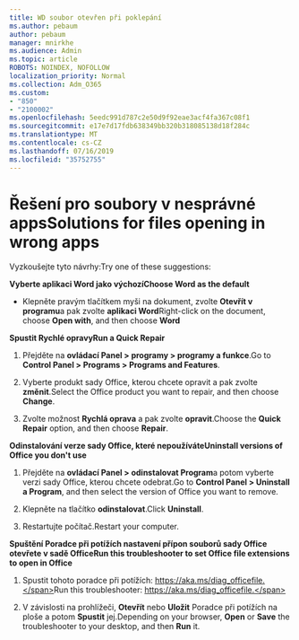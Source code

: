 ```yaml
---
title: WD soubor otevřen při poklepání
ms.author: pebaum
author: pebaum
manager: mnirkhe
ms.audience: Admin
ms.topic: article
ROBOTS: NOINDEX, NOFOLLOW
localization_priority: Normal
ms.collection: Adm_O365
ms.custom:
- "850"
- "2100002"
ms.openlocfilehash: 5eedc991d787c2e50d9f92eae3acf4fa367c08f1
ms.sourcegitcommit: e17e7d17fdb638349bb320b318085138d18f284c
ms.translationtype: MT
ms.contentlocale: cs-CZ
ms.lasthandoff: 07/16/2019
ms.locfileid: "35752755"
---
```

# <a name="solutions-for-files-opening-in-wrong-apps"></a><span data-ttu-id="11427-102">Řešení pro soubory v nesprávné apps</span><span class="sxs-lookup"><span data-stu-id="11427-102">Solutions for files opening in wrong apps</span></span>

<span data-ttu-id="11427-103">Vyzkoušejte tyto návrhy:</span><span class="sxs-lookup"><span data-stu-id="11427-103">Try one of these suggestions:</span></span>

<span data-ttu-id="11427-104">**Vyberte aplikaci Word jako výchozí**</span><span class="sxs-lookup"><span data-stu-id="11427-104">**Choose Word as the default**</span></span>

* <span data-ttu-id="11427-105">Klepněte pravým tlačítkem myši na dokument, zvolte **Otevřít v programu**a pak zvolte **aplikaci Word**</span><span class="sxs-lookup"><span data-stu-id="11427-105">Right-click on the document, choose **Open with**, and then choose **Word**</span></span>

<span data-ttu-id="11427-106">**Spustit Rychlé opravy**</span><span class="sxs-lookup"><span data-stu-id="11427-106">**Run a Quick Repair**</span></span>

1. <span data-ttu-id="11427-107">Přejděte na **ovládací Panel > programy > programy a funkce**.</span><span class="sxs-lookup"><span data-stu-id="11427-107">Go to **Control Panel > Programs > Programs and Features**.</span></span>

2. <span data-ttu-id="11427-108">Vyberte produkt sady Office, kterou chcete opravit a pak zvolte **změnit**.</span><span class="sxs-lookup"><span data-stu-id="11427-108">Select the Office product you want to repair, and then choose **Change**.</span></span>

3. <span data-ttu-id="11427-109">Zvolte možnost **Rychlá oprava** a pak zvolte **opravit**.</span><span class="sxs-lookup"><span data-stu-id="11427-109">Choose the **Quick Repair** option, and then choose **Repair**.</span></span>

<span data-ttu-id="11427-110">**Odinstalování verze sady Office, které nepoužíváte**</span><span class="sxs-lookup"><span data-stu-id="11427-110">**Uninstall versions of Office you don't use**</span></span>

1. <span data-ttu-id="11427-111">Přejděte na **ovládací Panel > odinstalovat Program**a potom vyberte verzi sady Office, kterou chcete odebrat.</span><span class="sxs-lookup"><span data-stu-id="11427-111">Go to **Control Panel > Uninstall a Program**, and then select the version of Office you want to remove.</span></span>

2. <span data-ttu-id="11427-112">Klepněte na tlačítko **odinstalovat**.</span><span class="sxs-lookup"><span data-stu-id="11427-112">Click **Uninstall**.</span></span>

3. <span data-ttu-id="11427-113">Restartujte počítač.</span><span class="sxs-lookup"><span data-stu-id="11427-113">Restart your computer.</span></span>

<span data-ttu-id="11427-114">**Spuštění Poradce při potížích nastavení přípon souborů sady Office otevřete v sadě Office**</span><span class="sxs-lookup"><span data-stu-id="11427-114">**Run this troubleshooter to set Office file extensions to open in Office**</span></span>

1. <span data-ttu-id="11427-115">Spustit tohoto poradce při potížích: https://aka.ms/diag_officefile.</span><span class="sxs-lookup"><span data-stu-id="11427-115">Run this troubleshooter: https://aka.ms/diag_officefile.</span></span>

2. <span data-ttu-id="11427-116">V závislosti na prohlížeči, **Otevřít** nebo **Uložit** Poradce při potížích na ploše a potom **Spustit** jej.</span><span class="sxs-lookup"><span data-stu-id="11427-116">Depending on your browser, **Open** or **Save** the troubleshooter to your desktop, and then **Run** it.</span></span>
